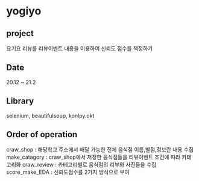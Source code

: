 # yogiyo

## project
요기요 리뷰를 리뷰이벤트 내용을 이용하여 신뢰도 점수를 책정하기

## Date
20.12 ~ 21.2

## Library
selenium, beautifulsoup, konlpy.okt

## Order of operation
craw_shop : 해당학교 주소에서 배달 가능한 전체 음식점 이름,별점,정보란  내용 수집
make_catagory : craw_shop에서 저장한 음식점들을 리뷰이벤트 조건에 따라 카테고리화
craw_review : 카테고리별로 음식점의 리뷰와 사진들을 수집
score_make_EDA : 신뢰도점수를 2가지 방식으로 부여 
